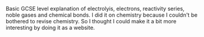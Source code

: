 Basic GCSE level explanation of electrolyis, electrons, reactivity series, noble gases and chemical bonds.
I did it on chemistry because I couldn't be bothered to revise chemistry.
So I thought I could make it a bit more interesting by doing it as a website.

